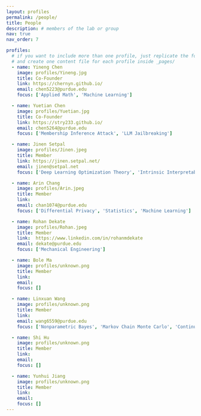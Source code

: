 ```yaml
---
layout: profiles
permalink: /people/
title: People
description: # members of the lab or group
nav: true
nav_order: 7

profiles:
  # if you want to include more than one profile, just replicate the following block
  # and create one content file for each profile inside _pages/
  - name: Yineng Chen
    image: profiles/Yineng.jpg
    title: Co-Founder
    link: https://chernyn.github.io/
    email: chen5223@purdue.edu
    focus: ['Applied Math', 'Machine Learning']

  - name: Yuetian Chen
    image: profiles/Yuetian.jpg
    title: Co-Founder
    link: https://stry233.github.io/
    email: chen5264@purdue.edu
    focus: ['Membership Inference Attack', 'LLM Jailbreaking']

  - name: Jinen Setpal
    image: profiles/Jinen.jpeg
    title: Member
    link: https://jinen.setpal.net/
    email: jinen@setpal.net
    focus: ['Deep Learning Optimization Theory', 'Intrinsic Interpretability']

  - name: Arin Chang
    image: profiles/Arin.jpeg
    title: Member
    link: 
    email: chan1074@purdue.edu
    focus: ['Differential Privacy', 'Statistics', 'Machine Learning']

  - name: Rohan Dekate
    image: profiles/Rohan.jpeg
    title: Member
    link:  https://www.linkedin.com/in/rohanmdekate
    email: dekate@purdue.edu
    focus: ['Mechanical Engineering']

  - name: Bole Ma
    image: profiles/unknown.png
    title: Member
    link: 
    email: 
    focus: []

  - name: Linxuan Wang
    image: profiles/unknown.png
    title: Member
    link: 
    email: wang6559@purdue.edu
    focus: ['Nonparametric Bayes', 'Markov Chain Monte Carlo', 'Continuous time stochastic processes']

  - name: Shi Hu
    image: profiles/unknown.png
    title: Member
    link: 
    email: 
    focus: []

  - name: Yunhui Jiang
    image: profiles/unknown.png
    title: Member
    link: 
    email: 
    focus: []
---
```


